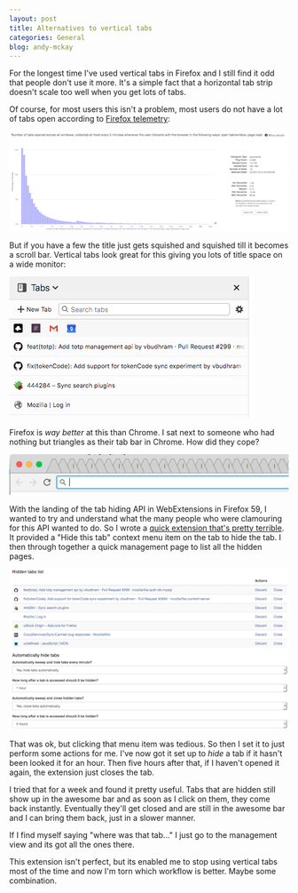 ```yaml
---
layout: post
title: Alternatives to vertical tabs
categories: General
blog: andy-mckay
---
```


For the longest time I've used vertical tabs in Firefox and I still find it odd that people don't use it more. It's a simple fact that a horizontal tab strip doesn't scale too well when you get lots of tabs.

Of course, for most users this isn't a problem, most users do not have a lot of tabs open according to [Firefox telemetry](https://telemetry.mozilla.org/new-pipeline/dist.html#!cumulative=0&end_date=2018-02-08&keys=__none__!__none__!__none__&max_channel_version=nightly%252F60&measure=TAB_COUNT&min_channel_version=null&processType=*&product=Firefox&sanitize=1&sort_keys=submissions&start_date=2018-01-22&table=0&trim=1&use_submission_date=0):

<a href="https://telemetry.mozilla.org/new-pipeline/dist.html#!cumulative=0&end_date=2018-02-08&keys=__none__!__none__!__none__&max_channel_version=nightly%252F60&measure=TAB_COUNT&min_channel_version=null&processType=*&product=Firefox&sanitize=1&sort_keys=submissions&start_date=2018-01-22&table=0&trim=1&use_submission_date=0"><img src="/files/tab-count.png"></a>

But if you have a few the title just gets squished and squished till it becomes a scroll bar. Vertical tabs look great for this giving you lots of title space on a wide monitor:

<img src="/files/tab-list-vertical.png">

Firefox is *way better* at this than Chrome. I sat next to someone who had nothing but triangles as their tab bar in Chrome. How did they cope?

<img src="/files/tab-chrome.png">

With the landing of the tab hiding API in WebExtensions in Firefox 59, I wanted to try and understand what the many people who were clamouring for this API wanted to do. So I wrote a [quick extension that's pretty terrible](https://addons.mozilla.org/en-US/firefox/addon/tab-hider/). It provided a "Hide this tab" context menu item on the tab to hide the tab. I then through together a quick management page to list all the hidden pages.

<img src="/files/tab-hidden-list.png">

That was ok, but clicking that menu item was tedious. So then I set it to just perform some actions for me. I've now got it set up to *hide* a tab if it hasn't been looked it for an hour. Then five hours after that, if I haven't opened it again, the extension just closes the tab.

I tried that for a week and found it pretty useful. Tabs that are hidden still show up in the awesome bar and as soon as I click on them, they come back instantly. Eventually they'll get closed and are still in the awesome bar and I can bring them back, just in a slower manner.

If I find myself saying "where was that tab..." I just go to the management view and its got all the ones there.

This extension isn't perfect, but its enabled me to stop using vertical tabs most of the time and now I'm torn which workflow is better. Maybe some combination.


